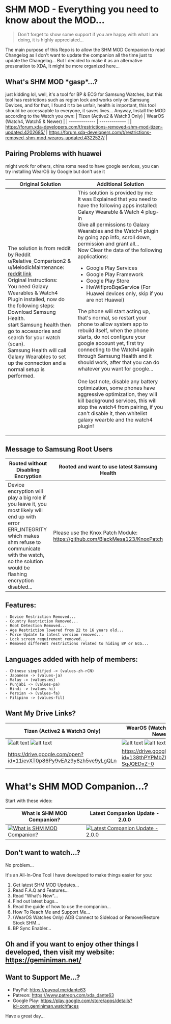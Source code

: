# SHM MOD - Everything you need to know about the MOD...
> Don't forget to show some support if you are happy with what I am doing, it is highly appreciated...

The main purpose of this Repo is to allow the SHM MOD Companion to read Changelog as I don't want to update the companion all the time just to update the Changelog...
But I decided to make it as an alternative presenation to XDA, It might be more organized here...

## What's SHM MOD \*gasp\*...?

just kidding lol, well, it's a tool for BP & ECG for Samsung Watches, but this tool has restrictions such as region lock and works only on Samsung Devices, and for that, I found it to be unfair, health is important, this tool should be accessapble to everyone, it saves lives... Anyway, Install the MOD according to the Watch you own:
| Tizen (Active2 & Watch3 Only)  | WearOS (Watch4, Watch5 & Newer) |
| ------------- | ------------- |
| https://forum.xda-developers.com/t/restrictions-removed-shm-mod-tizen-updated.4202685/  | https://forum.xda-developers.com/t/restrictions-removed-shm-mod-wearos-updated.4322527/  |

## Pairing Problems with huawei
might work for others, china roms need to have google services, you can try installing WearOS by Google but don't use it
	<table>
		<thead>
			<tr>
				<th><font color="#313030">Original Solution</font></th>
				<th><font color="#313030">Additional Solution</font></th>
			</tr>
		</thead>
		<tbody>
			<tr>
				<td>The solution is from reddit by Reddit u/Relative_Comparison2 &amp; u/MelodicMaintenance: <a href="https://www.reddit.com/r/WearOS/comments/p82h39/comment/h9rpsob/?utm_term=37596048491&amp;context=3&amp;utm_medium=comment_embed&amp;utm_source=embed&amp;utm_name=d5a31db0-a614-11ed-8594-aed5afdf7c67" target="_blank">reddit link</a><br>
    Original Instructions:<br>
    You need Galaxy Wearables & Watch4 Plugin installed, now do the following steps:<br>
Download Samsung Health.<br>
start Samsung health then go to accessories and search for your watch (scan).<br>
Samsung Health will call Galaxy Wearables to set up the connection and a normal setup is performed.</td>
				<td>This solution is provided by me:<br>
It was Explained that you need to have the following apps installed:<br>
Galaxy Wearable & Watch 4 plug-in<br>
Give all permissions to Galaxy Wearables and the Watch4 plugin by going app info, scroll down, permission and grant all...<br>
Now Clear the data of the following applications:<br>
 - Google Play Services<br>
 - Google Play Framework<br>
 - Google Play Store<br>
 - HwWifiproBqeService (For Huawei devices only, skip if you are not Huawei)<br>

The phone will start acting up, that's normal, so restart your phone to allow system app to rebuild itself, when the phone starts, do not configure your google account yet, first try connecting to the Watch4 again through Samsung Health and it should work, after that you can do whatever you want for google...<br>
<br>
One last note, disable any battery optimization, some phones have aggressive optimization, they will kill background services, this will stop the watch4 from pairing, if you can't disable it, then whitelist galaxy wearble and the watch4 plugin!</td>
			</tr>
		</tbody>
	</table>

## Message to Samsung Root Users
| Rooted without Disabling Encryption  | Rooted and want to use latest Samsung Health |
| ------------- | ------------- |
| Device encryption will play a big role if you leave it, you most likely will end up with error ERR_INTEGRITY which makes shm refuse to communicate with the watch, so the solution would be flashing encryption disabled... | Please use the Knox Patch Module: https://github.com/BlackMesa123/KnoxPatch |

## Features:
	- Device Restriction Removed...
	- Country Restriction Removed...
	- Root Detection Removed...
	- Age Restriction lowered from 22 to 16 years old...
	- Force Update to latest version removed...
	- Lock screen requirement removed...
	- Removed different restrictions related to hiding BP or ECG...
## Languages added with help of members:
	- Chinese simplified -> (values-zh-rCN)
	- Japanese -> (values-ja)
	- Malay -> (values-ms)
	- Punjabi -> (values-pa)
	- Hindi -> (values-hi)
	- Persian -> (values-fa)
	- Filipino -> (values-fil)

## Want My Drive Links?
| Tizen (Active2 & Watch3 Only)  | WearOS (Watch4, Watch5 & Newer) |
| ------------- | ------------- |
| ![alt text](https://forum.xda-developers.com/data/attachments/3987/3987761-7dc49a030f60a468ba29d559aa389158.jpg "Tizen Phone App Logo") ![alt text](https://forum.xda-developers.com/data/attachments/3987/3987759-a5bbd202adce03db4d55c50525d9087c.jpg "Tizen Watch App Logo") | ![alt text](https://forum.xda-developers.com/data/attachments/3987/3987605-8f90c24f868731f21eb42ea90df74b72.jpg "WearOS Phone App Logo") ![alt text](https://forum.xda-developers.com/data/attachments/3987/3987607-dd87ef6e629693d0e1d1fd6431d79a55.jpg "WearOS Watch App Logo") |
| https://drive.google.com/open?id=11ievXT0p86Py9vEAz9y8zh5ve9yLgQLn  | https://drive.google.com/open?id=138thPYPMbZIp2Us0Unx_h-SqJQEDxZ-0  |

# What's SHM MOD Companion...?
Start with these video:

| What is SHM MOD Companion?  | Latest Companion Update - 2.0.0 |
| ------------- | ------------- |
| [![What is SHM MOD Companion?](https://img.youtube.com/vi/a0FO9pwqMkQ/0.jpg)](https://www.youtube.com/watch?v=a0FO9pwqMkQ)  | [![Latest Companion Update - 2.0.0](https://img.youtube.com/vi/Qx6Jorgbj0k/0.jpg)](https://www.youtube.com/watch?v=Qx6Jorgbj0k)  |

## Don't want to watch...?
No problem...

It's an All-In-One Tool I have developed to make things easier for you:
 1. Get latest SHM MOD Updates...
 2. Read F.A.Q and Features...
 3. Read "What's New"...
 4. Find out latest bugs...
 5. Read the guide of how to use the companion...
 6. How To Reach Me and Support Me...
 7. (WearOS Watches Only) ADB Connect to Sideload or Remove/Restore Stock SHM...
 8. BP Sync Enabler...
 
 ## Oh and if you want to enjoy other things I developed, then visit my website: https://geminiman.net/
 
 ## Want to Support Me...?
 
 + PayPal: https://paypal.me/dante63
 + Patreon: https://www.patreon.com/xda_dante63
 + Google Play: https://play.google.com/store/apps/details?id=com.geminiman.watchfaces
 
 Have a great day...
